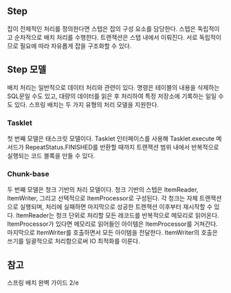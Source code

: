 ## Step
잡이 전체적인 처리를 정의한다면 스텝은 잡의 구성 요소를 담당한다. 스텝은 독립적이고 순차적으로 배치 처리를 수행한다. 트랜잭션은 스탭 내에서 이뤄진다. 서로 독립적이므로 필요에 따라 자유롭게 잡을 구조화할 수 있다.  

## Step 모델
배치 처리는 일반적으로 데이터 처리와 관련이 있다. 명령은 테이블의 내용을 삭제하는 SQL문일 수도 있고, 대량의 데이터를 읽은 후 처리하여 특정 저장소에 기록하는 일일 수도 있다. 스프링 배치는 두 가지 유형의 처리 모델을 지원한다.

### Tasklet
첫 번째 모델은 태스크릿 모델이다. Tasklet 인터페이스를 사용해 Tasklet.execute 메서드가 RepeatStatus.FINISHED를 반환할 때까지 트랜잭션 범위 내에서 반복적으로 실행되는 코드 블록을 만들 수 있다.

### Chunk-base
두 번째 모델은 청크 기반의 처리 모델이다. 청크 기반의 스텝은 ItemReader, ItemWriter, 그리고 선택적으로 ItemProcessor로 구성된다. 각 청크는 자체 트랜잭션으로 실행되며, 처리에 실패하면 마지막으로 성공한 트랜잭션 이후부터 재시작할 수 있다. ItemReader는 청크 단위로 처리할 모든 레코드를 반복적으로 메모리로 읽어온다. ItemProcessor가 있다면 메모리로 읽어들인 아이템은 ItemProcessor를 거쳐간다. 마지막으로 ItemWriter를 호출하면서 모든 아이템을 전달한다. ItemWriter의 호출은 쓰기를 일괄적으로 처리함으로써 IO 최적화를 이룬다.

## 참고
스프링 배치 완벽 가이드 2/e  